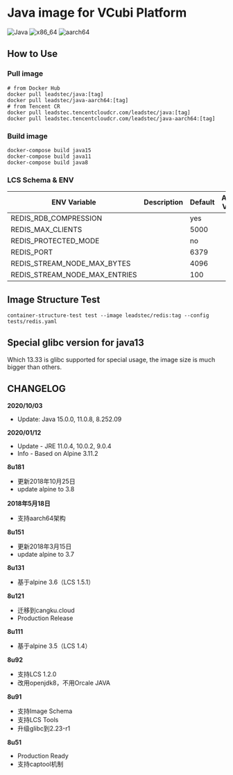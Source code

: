 # Java image for VCubi Platform

![Java](https://img.shields.io/badge/Java-latest,_15.0.0,_11.0.8,_8.252.09-blue)
![x86_64](https://img.shields.io/badge/x86_64-supported-brightgreen)
![aarch64](https://img.shields.io/badge/aarch64-supported-brightgreen)

## How to Use

### Pull image
    # from Docker Hub
    docker pull leadstec/java:[tag]
    docker pull leadstec/java-aarch64:[tag]
    # from Tencent CR
    docker pull leadstec.tencentcloudcr.com/leadstec/java:[tag]
    docker pull leadstec.tencentcloudcr.com/leadstec/java-aarch64:[tag]

### Build image
    docker-compose build java15
    docker-compose build java11
    docker-compose build java8

### LCS Schema & ENV

| ENV Variable              | Description               | Default | Accept Values |
|---------------------------|---------------------------|---------|---------------|
| REDIS_RDB_COMPRESSION     |                           | yes  |     |
| REDIS_MAX_CLIENTS         |                           | 5000 |               |
| REDIS_PROTECTED_MODE      |                           | no  |               |
| REDIS_PORT                |                           | 6379  |               |
| REDIS_STREAM_NODE_MAX_BYTES |                         | 4096 |       |
| REDIS_STREAM_NODE_MAX_ENTRIES |                       | 100   |               |

## Image Structure Test
    container-structure-test test --image leadstec/redis:tag --config tests/redis.yaml

## Special glibc version for java13

Which 13.33 is glibc supported for special usage, the image size is much bigger than others.

## CHANGELOG

**2020/10/03**
* Update: Java 15.0.0, 11.0.8, 8.252.09

**2020/01/12**
* Update - JRE 11.0.4, 10.0.2, 9.0.4
* Info - Based on Alpine 3.11.2

**8u181**
* 更新2018年10月25日
* update alpine to 3.8

**2018年5月18日**
* 支持aarch64架构

**8u151**
* 更新2018年3月15日
* update alpine to 3.7

**8u131**
* 基于alpine 3.6（LCS 1.5.1）

**8u121**

* 迁移到cangku.cloud
* Production Release

**8u111**

* 基于alpine 3.5（LCS 1.4）

**8u92**

* 支持LCS 1.2.0
* 改用openjdk8，不用Orcale JAVA

**8u91**

* 支持Image Schema
* 支持LCS Tools
* 升级glibc到2.23-r1

**8u51**

* Production Ready
* 支持captool机制
